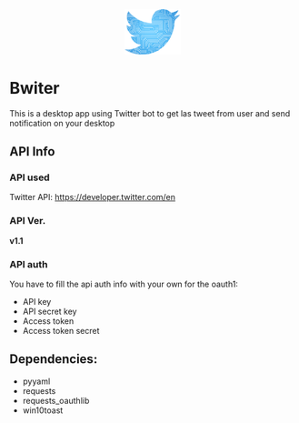 <p align="center">
<img src="misc/logo.png" alt="drawing" width="100"/>
</p>

# Bwiter
This is a desktop app using Twitter bot to get las tweet from user and send notification on your desktop

## API Info
### API used
Twitter API: https://developer.twitter.com/en

### API Ver.
**v1.1**

### API auth 
You have to fill the api auth info with your own for the oauth1:
* API key
* API secret key
* Access token
* Access token secret

## Dependencies:
- pyyaml
- requests
- requests_oauthlib
- win10toast